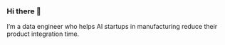 ### Hi there 👋

I’m a data engineer who helps AI startups in manufacturing reduce their product integration time.
